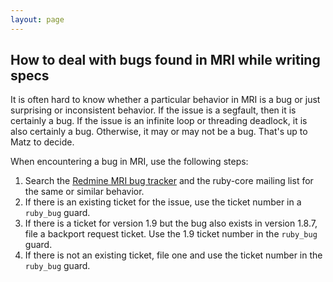 ```yaml
---
layout: page
---
```


## How to deal with bugs found in MRI while writing specs

It is often hard to know whether a particular behavior in MRI is a bug or just
surprising or inconsistent behavior. If the issue is a segfault, then it is
certainly a bug. If the issue is an infinite loop or threading deadlock, it is
also certainly a bug. Otherwise, it may or may not be a bug. That's up to Matz
to decide.

When encountering a bug in MRI, use the following steps:

1. Search the [Redmine MRI bug tracker](http://bugs.ruby-lang.org/) and the
   ruby-core mailing list for the same or similar behavior.
1. If there is an existing ticket for the issue, use the ticket number in a
   `ruby_bug` guard.
1. If there is a ticket for version 1.9 but the bug also exists in version
   1.8.7, file a backport request ticket. Use the 1.9 ticket number in the
   `ruby_bug` guard.
1. If there is not an existing ticket, file one and use the ticket number in
   the `ruby_bug` guard.
